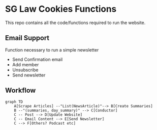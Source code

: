 # SG Law Cookies Functions

This repo contains all the code/functions required to run the website.

## Email Support
Function necessary to run a simple newsletter

* Send Confirmation email
* Add member
* Unsubscribe
* Send newsletter

## Workflow

```mermaid
graph TD
    A[Scrape Articles] --"List(NewsArticle)"--> B[Create Summaries]
    B --"(summaries, day_summary)" --> C[Conductor]
    C -- Post --> D[Update Website]
    C -- Email Content --> E[Send Newsletter]
    C --> F[Others? Podcast etc]
```